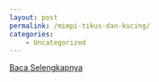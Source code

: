 ```yaml
---
layout: post
permalink: /mimpi-tikus-dan-kucing/
categories:
    - Uncategorized
---
```


[Baca Selengkapnya](/01)